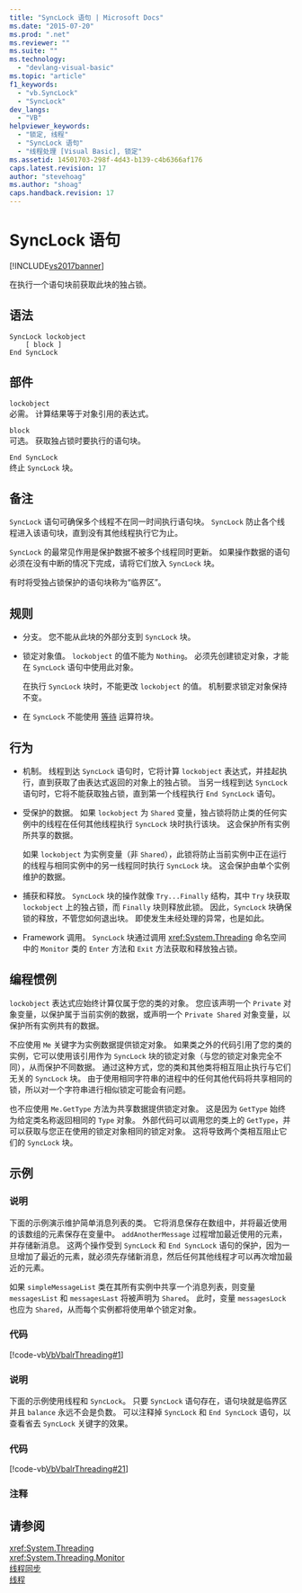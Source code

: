 ```yaml
---
title: "SyncLock 语句 | Microsoft Docs"
ms.date: "2015-07-20"
ms.prod: ".net"
ms.reviewer: ""
ms.suite: ""
ms.technology: 
  - "devlang-visual-basic"
ms.topic: "article"
f1_keywords: 
  - "vb.SyncLock"
  - "SyncLock"
dev_langs: 
  - "VB"
helpviewer_keywords: 
  - "锁定, 线程"
  - "SyncLock 语句"
  - "线程处理 [Visual Basic], 锁定"
ms.assetid: 14501703-298f-4d43-b139-c4b6366af176
caps.latest.revision: 17
author: "stevehoag"
ms.author: "shoag"
caps.handback.revision: 17
---
```

# SyncLock 语句
[!INCLUDE[vs2017banner](../../../visual-basic/includes/vs2017banner.md)]

在执行一个语句块前获取此块的独占锁。  
  
## 语法  
  
```  
SyncLock lockobject  
    [ block ]  
End SyncLock  
```  
  
## 部件  
 `lockobject`  
 必需。  计算结果等于对象引用的表达式。  
  
 `block`  
 可选。  获取独占锁时要执行的语句块。  
  
 `End SyncLock`  
 终止 `SyncLock` 块。  
  
## 备注  
 `SyncLock` 语句可确保多个线程不在同一时间执行语句块。  `SyncLock` 防止各个线程进入该语句块，直到没有其他线程执行它为止。  
  
 `SyncLock` 的最常见作用是保护数据不被多个线程同时更新。  如果操作数据的语句必须在没有中断的情况下完成，请将它们放入 `SyncLock` 块。  
  
 有时将受独占锁保护的语句块称为“临界区”。  
  
## 规则  
  
-   分支。  您不能从此块的外部分支到 `SyncLock` 块。  
  
-   锁定对象值。  `lockobject` 的值不能为 `Nothing`。  必须先创建锁定对象，才能在 `SyncLock` 语句中使用此对象。  
  
     在执行 `SyncLock` 块时，不能更改 `lockobject` 的值。  机制要求锁定对象保持不变。  
  
-   在 `SyncLock` 不能使用 [等待](../../../visual-basic/language-reference/operators/await-operator.md) 运算符块。  
  
## 行为  
  
-   机制。  线程到达 `SyncLock` 语句时，它将计算 `lockobject` 表达式，并挂起执行，直到获取了由表达式返回的对象上的独占锁。  当另一线程到达 `SyncLock` 语句时，它将不能获取独占锁，直到第一个线程执行 `End SyncLock` 语句。  
  
-   受保护的数据。  如果 `lockobject` 为 `Shared` 变量，独占锁将防止类的任何实例中的线程在任何其他线程执行 `SyncLock` 块时执行该块。  这会保护所有实例所共享的数据。  
  
     如果 `lockobject` 为实例变量（非 `Shared`），此锁将防止当前实例中正在运行的线程与相同实例中的另一线程同时执行 `SyncLock` 块。  这会保护由单个实例维护的数据。  
  
-   捕获和释放。  `SyncLock` 块的操作就像 `Try...Finally` 结构，其中 `Try` 块获取 `lockobject` 上的独占锁，而 `Finally` 块则释放此锁。  因此，`SyncLock` 块确保锁的释放，不管您如何退出块。  即使发生未经处理的异常，也是如此。  
  
-   Framework 调用。  `SyncLock` 块通过调用 <xref:System.Threading> 命名空间中的 `Monitor` 类的 `Enter` 方法和 `Exit` 方法获取和释放独占锁。  
  
## 编程惯例  
 `lockobject` 表达式应始终计算仅属于您的类的对象。  您应该声明一个 `Private` 对象变量，以保护属于当前实例的数据，或声明一个 `Private Shared` 对象变量，以保护所有实例共有的数据。  
  
 不应使用 `Me` 关键字为实例数据提供锁定对象。  如果类之外的代码引用了您的类的实例，它可以使用该引用作为 `SyncLock` 块的锁定对象（与您的锁定对象完全不同），从而保护不同数据。  通过这种方式，您的类和其他类将相互阻止执行与它们无关的 `SyncLock` 块。  由于使用相同字符串的进程中的任何其他代码将共享相同的锁，所以对一个字符串进行相似锁定可能会有问题。  
  
 也不应使用 `Me.GetType` 方法为共享数据提供锁定对象。  这是因为 `GetType` 始终为给定类名称返回相同的 `Type` 对象。  外部代码可以调用您的类上的 `GetType`，并可以获取与您正在使用的锁定对象相同的锁定对象。  这将导致两个类相互阻止它们的 `SyncLock` 块。  
  
## 示例  
  
### 说明  
 下面的示例演示维护简单消息列表的类。  它将消息保存在数组中，并将最近使用的该数组的元素保存在变量中。  `addAnotherMessage` 过程增加最近使用的元素，并存储新消息。  这两个操作受到 `SyncLock` 和 `End SyncLock` 语句的保护，因为一旦增加了最近的元素，就必须先存储新消息，然后任何其他线程才可以再次增加最近的元素。  
  
 如果 `simpleMessageList` 类在其所有实例中共享一个消息列表，则变量 `messagesList` 和 `messagesLast` 将被声明为 `Shared`。  此时，变量 `messagesLock` 也应为 `Shared`，从而每个实例都将使用单个锁定对象。  
  
### 代码  
 [!code-vb[VbVbalrThreading#1](../../../visual-basic/language-reference/statements/codesnippet/visualbasic/synclock-statement_1.vb)]  
  
### 说明  
 下面的示例使用线程和 `SyncLock`。  只要 `SyncLock` 语句存在，语句块就是临界区并且 `balance` 永远不会是负数。  可以注释掉 `SyncLock` 和 `End SyncLock` 语句，以查看省去 `SyncLock` 关键字的效果。  
  
### 代码  
 [!code-vb[VbVbalrThreading#21](../../../visual-basic/language-reference/statements/codesnippet/visualbasic/synclock-statement_2.vb)]  
  
### 注释  
  
## 请参阅  
 <xref:System.Threading>   
 <xref:System.Threading.Monitor>   
 [线程同步](../Topic/Thread%20Synchronization%20\(C%23%20and%20Visual%20Basic\).md)   
 [线程](../Topic/Threading%20\(C%23%20and%20Visual%20Basic\).md)